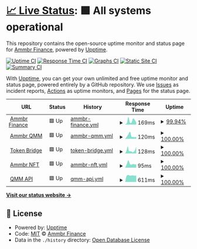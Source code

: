 # [📈 Live Status](https://uptime.ammbr.finance): <!--live status--> **🟩 All systems operational**

This repository contains the open-source uptime monitor and status page for [Ammbr Finance](https://ammbr.finance), powered by [Upptime](https://github.com/upptime/upptime).

[![Uptime CI](https://github.com/AmmbrFi/status/workflows/Uptime%20CI/badge.svg)](https://github.com/AmmbrFi/status/actions?query=workflow%3A%22Uptime+CI%22)
[![Response Time CI](https://github.com/AmmbrFi/status/workflows/Response%20Time%20CI/badge.svg)](https://github.com/AmmbrFi/status/actions?query=workflow%3A%22Response+Time+CI%22)
[![Graphs CI](https://github.com/AmmbrFi/status/workflows/Graphs%20CI/badge.svg)](https://github.com/AmmbrFi/status/actions?query=workflow%3A%22Graphs+CI%22)
[![Static Site CI](https://github.com/AmmbrFi/status/workflows/Static%20Site%20CI/badge.svg)](https://github.com/AmmbrFi/status/actions?query=workflow%3A%22Static+Site+CI%22)
[![Summary CI](https://github.com/AmmbrFi/status/workflows/Summary%20CI/badge.svg)](https://github.com/AmmbrFi/status/actions?query=workflow%3A%22Summary+CI%22)

With [Upptime](https://upptime.js.org), you can get your own unlimited and free uptime monitor and status page, powered entirely by a GitHub repository. We use [Issues](https://github.com/AmmbrFi/status/issues) as incident reports, [Actions](https://github.com/AmmbrFi/status/actions) as uptime monitors, and [Pages](https://uptime.ammbr.finance) for the status page.

<!--start: status pages-->
<!-- This summary is generated by Upptime (https://github.com/upptime/upptime) -->
<!-- Do not edit this manually, your changes will be overwritten -->
<!-- prettier-ignore -->
| URL | Status | History | Response Time | Uptime |
| --- | ------ | ------- | ------------- | ------ |
| <img alt="" src="https://favicons.githubusercontent.com/ammbr.finance" height="13"> [Ammbr Finance](https://ammbr.finance) | 🟩 Up | [ammbr-finance.yml](https://github.com/AmmbrFi/status/commits/HEAD/history/ammbr-finance.yml) | <details><summary><img alt="Response time graph" src="./graphs/ammbr-finance/response-time-week.png" height="20"> 169ms</summary><br><a href="https://uptime.ammbr.finance/history/ammbr-finance"><img alt="Response time 180" src="https://img.shields.io/endpoint?url=https%3A%2F%2Fraw.githubusercontent.com%2FAmmbrFi%2Fstatus%2FHEAD%2Fapi%2Fammbr-finance%2Fresponse-time.json"></a><br><a href="https://uptime.ammbr.finance/history/ammbr-finance"><img alt="24-hour response time 144" src="https://img.shields.io/endpoint?url=https%3A%2F%2Fraw.githubusercontent.com%2FAmmbrFi%2Fstatus%2FHEAD%2Fapi%2Fammbr-finance%2Fresponse-time-day.json"></a><br><a href="https://uptime.ammbr.finance/history/ammbr-finance"><img alt="7-day response time 169" src="https://img.shields.io/endpoint?url=https%3A%2F%2Fraw.githubusercontent.com%2FAmmbrFi%2Fstatus%2FHEAD%2Fapi%2Fammbr-finance%2Fresponse-time-week.json"></a><br><a href="https://uptime.ammbr.finance/history/ammbr-finance"><img alt="30-day response time 180" src="https://img.shields.io/endpoint?url=https%3A%2F%2Fraw.githubusercontent.com%2FAmmbrFi%2Fstatus%2FHEAD%2Fapi%2Fammbr-finance%2Fresponse-time-month.json"></a><br><a href="https://uptime.ammbr.finance/history/ammbr-finance"><img alt="1-year response time 180" src="https://img.shields.io/endpoint?url=https%3A%2F%2Fraw.githubusercontent.com%2FAmmbrFi%2Fstatus%2FHEAD%2Fapi%2Fammbr-finance%2Fresponse-time-year.json"></a></details> | <details><summary><a href="https://uptime.ammbr.finance/history/ammbr-finance">99.94%</a></summary><a href="https://uptime.ammbr.finance/history/ammbr-finance"><img alt="All-time uptime 99.98%" src="https://img.shields.io/endpoint?url=https%3A%2F%2Fraw.githubusercontent.com%2FAmmbrFi%2Fstatus%2FHEAD%2Fapi%2Fammbr-finance%2Fuptime.json"></a><br><a href="https://uptime.ammbr.finance/history/ammbr-finance"><img alt="24-hour uptime 99.55%" src="https://img.shields.io/endpoint?url=https%3A%2F%2Fraw.githubusercontent.com%2FAmmbrFi%2Fstatus%2FHEAD%2Fapi%2Fammbr-finance%2Fuptime-day.json"></a><br><a href="https://uptime.ammbr.finance/history/ammbr-finance"><img alt="7-day uptime 99.94%" src="https://img.shields.io/endpoint?url=https%3A%2F%2Fraw.githubusercontent.com%2FAmmbrFi%2Fstatus%2FHEAD%2Fapi%2Fammbr-finance%2Fuptime-week.json"></a><br><a href="https://uptime.ammbr.finance/history/ammbr-finance"><img alt="30-day uptime 99.98%" src="https://img.shields.io/endpoint?url=https%3A%2F%2Fraw.githubusercontent.com%2FAmmbrFi%2Fstatus%2FHEAD%2Fapi%2Fammbr-finance%2Fuptime-month.json"></a><br><a href="https://uptime.ammbr.finance/history/ammbr-finance"><img alt="1-year uptime 99.98%" src="https://img.shields.io/endpoint?url=https%3A%2F%2Fraw.githubusercontent.com%2FAmmbrFi%2Fstatus%2FHEAD%2Fapi%2Fammbr-finance%2Fuptime-year.json"></a></details>
| <img alt="" src="https://favicons.githubusercontent.com/qmm.ammbr.finance" height="13"> [Ammbr QMM](https://qmm.ammbr.finance) | 🟩 Up | [ammbr-qmm.yml](https://github.com/AmmbrFi/status/commits/HEAD/history/ammbr-qmm.yml) | <details><summary><img alt="Response time graph" src="./graphs/ammbr-qmm/response-time-week.png" height="20"> 120ms</summary><br><a href="https://uptime.ammbr.finance/history/ammbr-qmm"><img alt="Response time 212" src="https://img.shields.io/endpoint?url=https%3A%2F%2Fraw.githubusercontent.com%2FAmmbrFi%2Fstatus%2FHEAD%2Fapi%2Fammbr-qmm%2Fresponse-time.json"></a><br><a href="https://uptime.ammbr.finance/history/ammbr-qmm"><img alt="24-hour response time 75" src="https://img.shields.io/endpoint?url=https%3A%2F%2Fraw.githubusercontent.com%2FAmmbrFi%2Fstatus%2FHEAD%2Fapi%2Fammbr-qmm%2Fresponse-time-day.json"></a><br><a href="https://uptime.ammbr.finance/history/ammbr-qmm"><img alt="7-day response time 120" src="https://img.shields.io/endpoint?url=https%3A%2F%2Fraw.githubusercontent.com%2FAmmbrFi%2Fstatus%2FHEAD%2Fapi%2Fammbr-qmm%2Fresponse-time-week.json"></a><br><a href="https://uptime.ammbr.finance/history/ammbr-qmm"><img alt="30-day response time 212" src="https://img.shields.io/endpoint?url=https%3A%2F%2Fraw.githubusercontent.com%2FAmmbrFi%2Fstatus%2FHEAD%2Fapi%2Fammbr-qmm%2Fresponse-time-month.json"></a><br><a href="https://uptime.ammbr.finance/history/ammbr-qmm"><img alt="1-year response time 212" src="https://img.shields.io/endpoint?url=https%3A%2F%2Fraw.githubusercontent.com%2FAmmbrFi%2Fstatus%2FHEAD%2Fapi%2Fammbr-qmm%2Fresponse-time-year.json"></a></details> | <details><summary><a href="https://uptime.ammbr.finance/history/ammbr-qmm">100.00%</a></summary><a href="https://uptime.ammbr.finance/history/ammbr-qmm"><img alt="All-time uptime 99.95%" src="https://img.shields.io/endpoint?url=https%3A%2F%2Fraw.githubusercontent.com%2FAmmbrFi%2Fstatus%2FHEAD%2Fapi%2Fammbr-qmm%2Fuptime.json"></a><br><a href="https://uptime.ammbr.finance/history/ammbr-qmm"><img alt="24-hour uptime 100.00%" src="https://img.shields.io/endpoint?url=https%3A%2F%2Fraw.githubusercontent.com%2FAmmbrFi%2Fstatus%2FHEAD%2Fapi%2Fammbr-qmm%2Fuptime-day.json"></a><br><a href="https://uptime.ammbr.finance/history/ammbr-qmm"><img alt="7-day uptime 100.00%" src="https://img.shields.io/endpoint?url=https%3A%2F%2Fraw.githubusercontent.com%2FAmmbrFi%2Fstatus%2FHEAD%2Fapi%2Fammbr-qmm%2Fuptime-week.json"></a><br><a href="https://uptime.ammbr.finance/history/ammbr-qmm"><img alt="30-day uptime 99.95%" src="https://img.shields.io/endpoint?url=https%3A%2F%2Fraw.githubusercontent.com%2FAmmbrFi%2Fstatus%2FHEAD%2Fapi%2Fammbr-qmm%2Fuptime-month.json"></a><br><a href="https://uptime.ammbr.finance/history/ammbr-qmm"><img alt="1-year uptime 99.95%" src="https://img.shields.io/endpoint?url=https%3A%2F%2Fraw.githubusercontent.com%2FAmmbrFi%2Fstatus%2FHEAD%2Fapi%2Fammbr-qmm%2Fuptime-year.json"></a></details>
| <img alt="" src="https://favicons.githubusercontent.com/swap-beta.ammbr.finance" height="13"> [Token Bridge](https://swap-beta.ammbr.finance) | 🟩 Up | [token-bridge.yml](https://github.com/AmmbrFi/status/commits/HEAD/history/token-bridge.yml) | <details><summary><img alt="Response time graph" src="./graphs/token-bridge/response-time-week.png" height="20"> 128ms</summary><br><a href="https://uptime.ammbr.finance/history/token-bridge"><img alt="Response time 166" src="https://img.shields.io/endpoint?url=https%3A%2F%2Fraw.githubusercontent.com%2FAmmbrFi%2Fstatus%2FHEAD%2Fapi%2Ftoken-bridge%2Fresponse-time.json"></a><br><a href="https://uptime.ammbr.finance/history/token-bridge"><img alt="24-hour response time 269" src="https://img.shields.io/endpoint?url=https%3A%2F%2Fraw.githubusercontent.com%2FAmmbrFi%2Fstatus%2FHEAD%2Fapi%2Ftoken-bridge%2Fresponse-time-day.json"></a><br><a href="https://uptime.ammbr.finance/history/token-bridge"><img alt="7-day response time 128" src="https://img.shields.io/endpoint?url=https%3A%2F%2Fraw.githubusercontent.com%2FAmmbrFi%2Fstatus%2FHEAD%2Fapi%2Ftoken-bridge%2Fresponse-time-week.json"></a><br><a href="https://uptime.ammbr.finance/history/token-bridge"><img alt="30-day response time 166" src="https://img.shields.io/endpoint?url=https%3A%2F%2Fraw.githubusercontent.com%2FAmmbrFi%2Fstatus%2FHEAD%2Fapi%2Ftoken-bridge%2Fresponse-time-month.json"></a><br><a href="https://uptime.ammbr.finance/history/token-bridge"><img alt="1-year response time 166" src="https://img.shields.io/endpoint?url=https%3A%2F%2Fraw.githubusercontent.com%2FAmmbrFi%2Fstatus%2FHEAD%2Fapi%2Ftoken-bridge%2Fresponse-time-year.json"></a></details> | <details><summary><a href="https://uptime.ammbr.finance/history/token-bridge">100.00%</a></summary><a href="https://uptime.ammbr.finance/history/token-bridge"><img alt="All-time uptime 99.91%" src="https://img.shields.io/endpoint?url=https%3A%2F%2Fraw.githubusercontent.com%2FAmmbrFi%2Fstatus%2FHEAD%2Fapi%2Ftoken-bridge%2Fuptime.json"></a><br><a href="https://uptime.ammbr.finance/history/token-bridge"><img alt="24-hour uptime 100.00%" src="https://img.shields.io/endpoint?url=https%3A%2F%2Fraw.githubusercontent.com%2FAmmbrFi%2Fstatus%2FHEAD%2Fapi%2Ftoken-bridge%2Fuptime-day.json"></a><br><a href="https://uptime.ammbr.finance/history/token-bridge"><img alt="7-day uptime 100.00%" src="https://img.shields.io/endpoint?url=https%3A%2F%2Fraw.githubusercontent.com%2FAmmbrFi%2Fstatus%2FHEAD%2Fapi%2Ftoken-bridge%2Fuptime-week.json"></a><br><a href="https://uptime.ammbr.finance/history/token-bridge"><img alt="30-day uptime 99.91%" src="https://img.shields.io/endpoint?url=https%3A%2F%2Fraw.githubusercontent.com%2FAmmbrFi%2Fstatus%2FHEAD%2Fapi%2Ftoken-bridge%2Fuptime-month.json"></a><br><a href="https://uptime.ammbr.finance/history/token-bridge"><img alt="1-year uptime 99.91%" src="https://img.shields.io/endpoint?url=https%3A%2F%2Fraw.githubusercontent.com%2FAmmbrFi%2Fstatus%2FHEAD%2Fapi%2Ftoken-bridge%2Fuptime-year.json"></a></details>
| <img alt="" src="https://favicons.githubusercontent.com/nft.ammbr.finance" height="13"> [Ammbr NFT](https://nft.ammbr.finance) | 🟩 Up | [ammbr-nft.yml](https://github.com/AmmbrFi/status/commits/HEAD/history/ammbr-nft.yml) | <details><summary><img alt="Response time graph" src="./graphs/ammbr-nft/response-time-week.png" height="20"> 95ms</summary><br><a href="https://uptime.ammbr.finance/history/ammbr-nft"><img alt="Response time 210" src="https://img.shields.io/endpoint?url=https%3A%2F%2Fraw.githubusercontent.com%2FAmmbrFi%2Fstatus%2FHEAD%2Fapi%2Fammbr-nft%2Fresponse-time.json"></a><br><a href="https://uptime.ammbr.finance/history/ammbr-nft"><img alt="24-hour response time 78" src="https://img.shields.io/endpoint?url=https%3A%2F%2Fraw.githubusercontent.com%2FAmmbrFi%2Fstatus%2FHEAD%2Fapi%2Fammbr-nft%2Fresponse-time-day.json"></a><br><a href="https://uptime.ammbr.finance/history/ammbr-nft"><img alt="7-day response time 95" src="https://img.shields.io/endpoint?url=https%3A%2F%2Fraw.githubusercontent.com%2FAmmbrFi%2Fstatus%2FHEAD%2Fapi%2Fammbr-nft%2Fresponse-time-week.json"></a><br><a href="https://uptime.ammbr.finance/history/ammbr-nft"><img alt="30-day response time 210" src="https://img.shields.io/endpoint?url=https%3A%2F%2Fraw.githubusercontent.com%2FAmmbrFi%2Fstatus%2FHEAD%2Fapi%2Fammbr-nft%2Fresponse-time-month.json"></a><br><a href="https://uptime.ammbr.finance/history/ammbr-nft"><img alt="1-year response time 210" src="https://img.shields.io/endpoint?url=https%3A%2F%2Fraw.githubusercontent.com%2FAmmbrFi%2Fstatus%2FHEAD%2Fapi%2Fammbr-nft%2Fresponse-time-year.json"></a></details> | <details><summary><a href="https://uptime.ammbr.finance/history/ammbr-nft">100.00%</a></summary><a href="https://uptime.ammbr.finance/history/ammbr-nft"><img alt="All-time uptime 100.00%" src="https://img.shields.io/endpoint?url=https%3A%2F%2Fraw.githubusercontent.com%2FAmmbrFi%2Fstatus%2FHEAD%2Fapi%2Fammbr-nft%2Fuptime.json"></a><br><a href="https://uptime.ammbr.finance/history/ammbr-nft"><img alt="24-hour uptime 100.00%" src="https://img.shields.io/endpoint?url=https%3A%2F%2Fraw.githubusercontent.com%2FAmmbrFi%2Fstatus%2FHEAD%2Fapi%2Fammbr-nft%2Fuptime-day.json"></a><br><a href="https://uptime.ammbr.finance/history/ammbr-nft"><img alt="7-day uptime 100.00%" src="https://img.shields.io/endpoint?url=https%3A%2F%2Fraw.githubusercontent.com%2FAmmbrFi%2Fstatus%2FHEAD%2Fapi%2Fammbr-nft%2Fuptime-week.json"></a><br><a href="https://uptime.ammbr.finance/history/ammbr-nft"><img alt="30-day uptime 100.00%" src="https://img.shields.io/endpoint?url=https%3A%2F%2Fraw.githubusercontent.com%2FAmmbrFi%2Fstatus%2FHEAD%2Fapi%2Fammbr-nft%2Fuptime-month.json"></a><br><a href="https://uptime.ammbr.finance/history/ammbr-nft"><img alt="1-year uptime 100.00%" src="https://img.shields.io/endpoint?url=https%3A%2F%2Fraw.githubusercontent.com%2FAmmbrFi%2Fstatus%2FHEAD%2Fapi%2Fammbr-nft%2Fuptime-year.json"></a></details>
| <img alt="" src="https://favicons.githubusercontent.com/api.ammbr.finance" height="13"> [QMM API](https://api.ammbr.finance) | 🟩 Up | [qmm-api.yml](https://github.com/AmmbrFi/status/commits/HEAD/history/qmm-api.yml) | <details><summary><img alt="Response time graph" src="./graphs/qmm-api/response-time-week.png" height="20"> 611ms</summary><br><a href="https://uptime.ammbr.finance/history/qmm-api"><img alt="Response time 614" src="https://img.shields.io/endpoint?url=https%3A%2F%2Fraw.githubusercontent.com%2FAmmbrFi%2Fstatus%2FHEAD%2Fapi%2Fqmm-api%2Fresponse-time.json"></a><br><a href="https://uptime.ammbr.finance/history/qmm-api"><img alt="24-hour response time 610" src="https://img.shields.io/endpoint?url=https%3A%2F%2Fraw.githubusercontent.com%2FAmmbrFi%2Fstatus%2FHEAD%2Fapi%2Fqmm-api%2Fresponse-time-day.json"></a><br><a href="https://uptime.ammbr.finance/history/qmm-api"><img alt="7-day response time 611" src="https://img.shields.io/endpoint?url=https%3A%2F%2Fraw.githubusercontent.com%2FAmmbrFi%2Fstatus%2FHEAD%2Fapi%2Fqmm-api%2Fresponse-time-week.json"></a><br><a href="https://uptime.ammbr.finance/history/qmm-api"><img alt="30-day response time 614" src="https://img.shields.io/endpoint?url=https%3A%2F%2Fraw.githubusercontent.com%2FAmmbrFi%2Fstatus%2FHEAD%2Fapi%2Fqmm-api%2Fresponse-time-month.json"></a><br><a href="https://uptime.ammbr.finance/history/qmm-api"><img alt="1-year response time 614" src="https://img.shields.io/endpoint?url=https%3A%2F%2Fraw.githubusercontent.com%2FAmmbrFi%2Fstatus%2FHEAD%2Fapi%2Fqmm-api%2Fresponse-time-year.json"></a></details> | <details><summary><a href="https://uptime.ammbr.finance/history/qmm-api">100.00%</a></summary><a href="https://uptime.ammbr.finance/history/qmm-api"><img alt="All-time uptime 100.00%" src="https://img.shields.io/endpoint?url=https%3A%2F%2Fraw.githubusercontent.com%2FAmmbrFi%2Fstatus%2FHEAD%2Fapi%2Fqmm-api%2Fuptime.json"></a><br><a href="https://uptime.ammbr.finance/history/qmm-api"><img alt="24-hour uptime 100.00%" src="https://img.shields.io/endpoint?url=https%3A%2F%2Fraw.githubusercontent.com%2FAmmbrFi%2Fstatus%2FHEAD%2Fapi%2Fqmm-api%2Fuptime-day.json"></a><br><a href="https://uptime.ammbr.finance/history/qmm-api"><img alt="7-day uptime 100.00%" src="https://img.shields.io/endpoint?url=https%3A%2F%2Fraw.githubusercontent.com%2FAmmbrFi%2Fstatus%2FHEAD%2Fapi%2Fqmm-api%2Fuptime-week.json"></a><br><a href="https://uptime.ammbr.finance/history/qmm-api"><img alt="30-day uptime 100.00%" src="https://img.shields.io/endpoint?url=https%3A%2F%2Fraw.githubusercontent.com%2FAmmbrFi%2Fstatus%2FHEAD%2Fapi%2Fqmm-api%2Fuptime-month.json"></a><br><a href="https://uptime.ammbr.finance/history/qmm-api"><img alt="1-year uptime 100.00%" src="https://img.shields.io/endpoint?url=https%3A%2F%2Fraw.githubusercontent.com%2FAmmbrFi%2Fstatus%2FHEAD%2Fapi%2Fqmm-api%2Fuptime-year.json"></a></details>

<!--end: status pages-->

[**Visit our status website →**](https://uptime.ammbr.finance)

## 📄 License

- Powered by: [Upptime](https://github.com/upptime/upptime)
- Code: [MIT](./LICENSE) © [Ammbr Finance](https://ammbr.finance)
- Data in the `./history` directory: [Open Database License](https://opendatacommons.org/licenses/odbl/1-0/)
